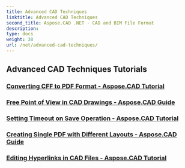 ```yaml
---
title: Advanced CAD Techniques
linktitle: Advanced CAD Techniques
second_title: Aspose.CAD .NET - CAD and BIM File Format
description: 
type: docs
weight: 38
url: /net/advanced-cad-techniques/
---
```


## Advanced CAD Techniques Tutorials
### [Converting CFF to PDF Format - Aspose.CAD Tutorial](./converting-cff-to-pdf-format/)
### [Free Point of View in CAD Drawings - Aspose.CAD Guide](./free-point-of-view-in-cad-drawings/)
### [Setting Timeout on Save Operation - Aspose.CAD Tutorial](./setting-timeout-on-save-operation/)
### [Creating Single PDF with Different Layouts - Aspose.CAD Guide](./creating-single-pdf-with-different-layouts/)
### [Editing Hyperlinks in CAD Files - Aspose.CAD Tutorial](./editing-hyperlinks-in-cad-files/)